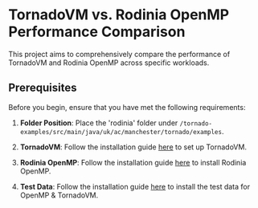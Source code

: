 # TornadoVM vs. Rodinia OpenMP Performance Comparison

This project aims to comprehensively compare the performance of TornadoVM and Rodinia OpenMP across specific workloads.

## Prerequisites

Before you begin, ensure that you have met the following requirements:

1. **Folder Position**: Place the 'rodinia' folder under `/tornado-examples/src/main/java/uk/ac/manchester/tornado/examples`.

2. **TornadoVM**: Follow the installation guide [here](https://tornadovm.readthedocs.io/en/latest/) to set up TornadoVM.

3. **Rodinia OpenMP**: Follow the installation guide [here](https://github.com/yuhc/gpu-rodinia/tree/master/openmp) to install Rodinia OpenMP.
 
4. **Test Data**: Follow the installation guide [here](http://lava.cs.virginia.edu/Rodinia/download_links.htm) to install the test data for OpenMP & TornadoVM.

